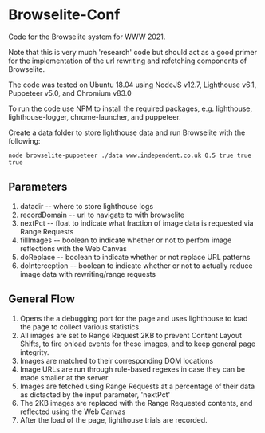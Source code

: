 # Browselite-Conf
Code for the Browselite system for WWW 2021.

Note that this is very much 'research' code but should act as a good primer for the
implementation of the url rewriting and refetching components of Browselite.

The code was tested on Ubuntu 18.04 using NodeJS v12.7, Lighthouse v6.1, Puppeteer v5.0, and Chromium v83.0

To run the code use NPM to install the required packages, e.g. lighthouse, lighthouse-logger, chrome-launcher, and puppeteer.

Create a data folder to store lighthouse data and run Browselite with the following:

`
node browselite-puppeteer ./data www.independent.co.uk 0.5 true true true
`

## Parameters

1) datadir -- where to store lighthouse logs
2) recordDomain -- url to navigate to with browselite
3) nextPct -- float to indicate what fraction of image data is requested via Range Requests
4) fillImages -- boolean to indicate whether or not to perfom image reflections with the Web Canvas
5) doReplace -- boolean to indicate whether or not replace URL patterns
6) doInterception -- boolean to indicate whether or not to actually reduce image data with rewriting/range requests

## General Flow

1) Opens the a debugging port for the page and uses lighthouse to load the page to collect various statistics.
2) All images are set to Range Request 2KB to prevent Content Layout Shifts, to fire onload events for these images, and to keep general page integrity. 
3) Images are matched to their corresponding DOM locations
4) Image URLs are run through rule-based regexes in case they can be made smaller at the server
5) Images are fetched using Range Requests at a percentage of their data as dictacted by the input parameter, 'nextPct'
6) The 2KB images are replaced with the Range Requested contents, and reflected using the Web Canvas
7) After the load of the page, lighthouse trials are recorded.







